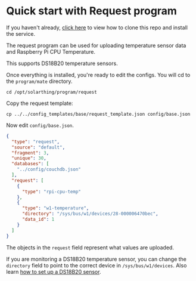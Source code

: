 # Quick start with Request program
If you haven't already, [click here](quickstart.md) to view how to clone this repo and install the service.

The request program can be used for uploading temperature sensor data and Raspberry Pi
CPU Temperature.

This supports DS18B20 temperature sensors.

Once everything is installed, you're ready to edit the configs. You will cd to the `program/mate` directory.
```
cd /opt/solarthing/program/request
```

Copy the request template:
```shell script
cp ../../config_templates/base/request_template.json config/base.json
```

Now edit `config/base.json`.
```json
{
  "type": "request",
  "source": "default",
  "fragment": 3,
  "unique": 30,
  "databases": [
    "../config/couchdb.json"
  ],
  "request": [
    {
      "type": "rpi-cpu-temp"
    },
    {
      "type": "w1-temperature",
      "directory": "/sys/bus/w1/devices/28-000006470bec",
      "data_id": 1
    }
  ]
}
```
The objects in the `request` field represent what values are uploaded.

If you are monitoring a DS18B20 temperature sensor, you can change the `directory` field to point to
the correct device in `/sys/bus/w1/devices`. Also learn [how to set up a DS18B20 sensor](DS18B20_sensor_setup.md).
